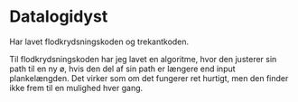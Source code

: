 # Datalogidyst

Har lavet flodkrydsningskoden og trekantkoden.

Til flodkrydsningskoden har jeg lavet en algoritme, hvor den justerer sin path til en ny ø, hvis den del af sin path er længere end input plankelængden. Det virker som om det fungerer ret hurtigt, men den finder ikke frem til en mulighed hver gang.



